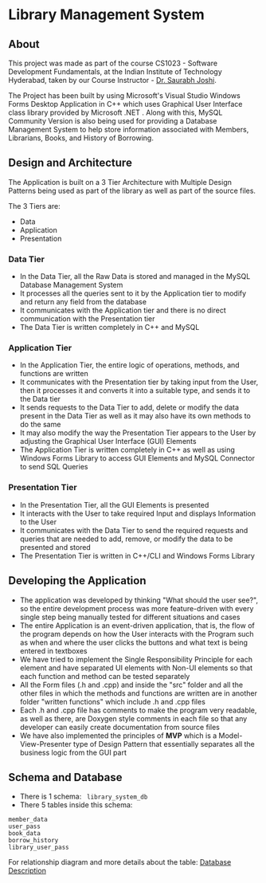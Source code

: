 # Library Management System
## About

This project was made as part of the course CS1023 - Software Development Fundamentals, at the Indian Institute of Technology Hyderabad, taken by our Course Instructor - [Dr. Saurabh Joshi](https://github.com/sbjoshi).

The Project has been built by using Microsoft's Visual Studio Windows Forms Desktop Application in C++ which uses Graphical User Interface class library provided by Microsoft .NET . Along with this, MySQL Community Version is also being used for providing a Database Management System to help store information associated with Members, Librarians, Books, and History of Borrowing.

## Design and Architecture
The Application is built on a 3 Tier Architecture with Multiple Design Patterns being used as part of the library as well as part of the source files.

The 3 Tiers are:
- Data
- Application
- Presentation

### Data Tier
- In the Data Tier, all the Raw Data is stored and managed in the MySQL Database Management System
- It processes all the queries sent to it by the Application tier to modify and return any field from the database
- It communicates with the Application tier and there is no direct communication with the Presentation tier
- The Data Tier is written completely in C++ and MySQL

### Application Tier
- In the Application Tier, the entire logic of operations, methods, and functions are written
- It communicates with the Presentation tier by taking input from the User, then it processes it and converts it into a suitable type, and sends it to the Data tier 
- It sends requests to the Data Tier to add, delete or modify the data present in the Data Tier as well as it may also have its own methods to do the same
- It may also modify the way the Presentation Tier appears to the User by adjusting the Graphical User Interface (GUI) Elements
- The Application Tier is written completely in C++ as well as using Windows Forms Library to access GUI Elements and MySQL Connector to send SQL Queries

### Presentation Tier
- In the Presentation Tier, all the GUI Elements is presented
- It interacts with the User to take required Input and displays Information to the User
- It communicates with the Data Tier to send the required requests and queries that are needed to add, remove, or modify the data to be presented and stored
- The Presentation Tier is written in C++/CLI and Windows Forms Library

## Developing the Application
- The application was developed by thinking "What should the user see?", so the entire development process was more feature-driven with every single step being manually tested for different situations and cases
- The entire Application is an event-driven application, that is, the flow of the program depends on how the User interacts with the Program such as when and where the user clicks the buttons and what text is being entered in textboxes
- We have tried to implement the Single Responsibility Principle for each element and have separated UI elements with Non-UI elements so that each function and method can be tested separately
- All the Form files (.h and .cpp) and inside the "src" folder and all the other files in which the methods and functions are written are in another folder "written functions" which include .h and .cpp files
- Each .h and .cpp file has comments to make the program very readable, as well as there, are Doxygen style comments in each file so that any developer can easily create documentation from source files
- We have also implemented the principles of **MVP** which is a Model-View-Presenter type of Design Pattern that essentially separates all the business logic from the GUI part

## Schema and Database
- There is 1 schema:  ``` library_system_db```
- There 5 tables inside this schema:
```
member_data
user_pass
book_data
borrow_history
library_user_pass
```

For relationship diagram and more details about the table: [Database Description]()
